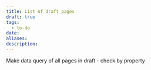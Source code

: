 ```yaml
---
title: List of draft pages
draft: true
tags:
  - to-do
date: 
aliases: 
description:
---
```

Make data query of all pages in draft - check by property